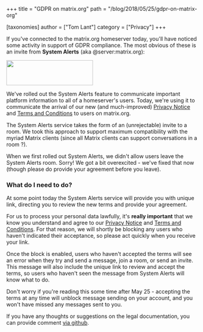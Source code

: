 +++
title = "GDPR on matrix.org"
path = "/blog/2018/05/25/gdpr-on-matrix-org"

[taxonomies]
author = ["Tom Lant"]
category = ["Privacy"]
+++

If you've connected to the matrix.org homeserver today, you'll have noticed some activity in support of GDPR compliance. The most obvious of these is an invite from <strong>System Alerts</strong> (aka @server:matrix.org):

<a href="/blog/wp-content/uploads/2018/05/system_alerts_invite.png"><img class="alignnone size-full wp-image-3247" src="/blog/wp-content/uploads/2018/05/system_alerts_invite.png" alt="" width="227" height="66" /></a>

We've rolled out the System Alerts feature to communicate important platform information to all of a homeserver's users. Today, we're using it to communicate the arrival of our new (and much-improved) <a href="/docs/guides/privacy_notice.html">Privacy Notice</a> and <a href="/docs/guides/terms_and_conditions.html">Terms and Conditions</a> to users on matrix.org.

The System Alerts service takes the form of an (unrejectable) invite to a room. We took this approach to support maximum compatibility with the myriad Matrix clients (since all Matrix clients can support conversations in a room ?).

When we first rolled out System Alerts, we didn't allow users leave the System Alerts room. Sorry! We got a bit overexcited - we've fixed that now (though please do provide your agreement before you leave).

### What do I need to do?

At some point today the System Alerts service will provide you with unique link, directing you to review the new terms and provide your agreement.

For us to process your personal data lawfully, it's <strong>really important</strong> that we know you understand and agree to our <a href="/docs/guides/privacy_notice.html">Privacy Notice</a> and <a href="/docs/guides/terms_and_conditions.html">Terms and Conditions</a>. For that reason, we will shortly be blocking any users who haven't indicated their acceptance, so please act quickly when you receive your link.

Once the block is enabled, users who haven't accepted the terms will see an error when they try and send a message, join a room, or send an invite. This message will also include the unique link to review and accept the terms, so users who haven't seen the message from System Alerts will know what to do.

Don't worry if you're reading this some time after May 25 - accepting the terms at any time will unblock message sending on your account, and you won't have missed any messages sent to you.

If you have any thoughts or suggestions on the legal documentation, you can provide comment <a href="https://github.com/matrix-org/matrix.org/tree/master/jekyll/_posts/guides">via github</a>.
